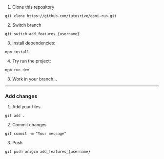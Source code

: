 1. Clone this repository
```shell
git clone https://github.com/tutosrive/domi-run.git
```
2. Switch branch
```shell
git switch add_features_{username}
```
3. Install dependencies:
```shell
npm install
```
4. Try run the project:
```shell
npm run dev
```
3. Work in your branch...

---

### Add changes

1. Add your files
```shell
git add .
```
2. Commit changes
```shell
git commit -m "Your message"
```
3. Push
```shell
git push origin add_features_{username}
```
